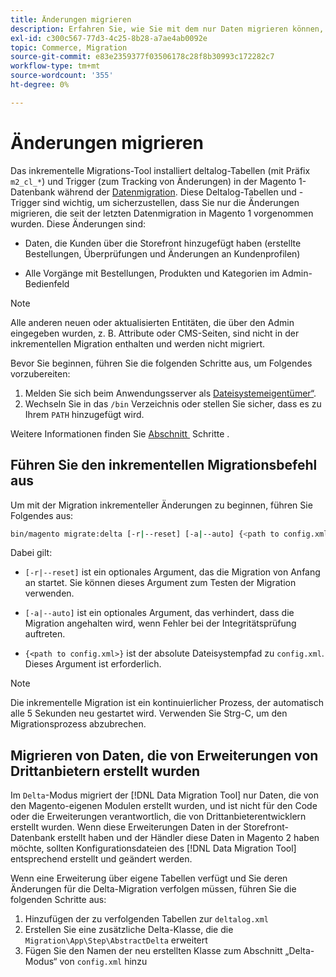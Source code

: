```yaml
---
title: Änderungen migrieren
description: Erfahren Sie, wie Sie mit dem nur Daten migrieren können, die sich seit Ihrer letzten Magento 1-Datenmigration geändert  [!DNL Data Migration Tool].
exl-id: c300c567-77d3-4c25-8b28-a7ae4ab0092e
topic: Commerce, Migration
source-git-commit: e83e2359377f03506178c28f8b30993c172282c7
workflow-type: tm+mt
source-wordcount: '355'
ht-degree: 0%

---
```


# Änderungen migrieren

Das inkrementelle Migrations-Tool installiert deltalog-Tabellen (mit Präfix `m2_cl_*`) und Trigger (zum Tracking von Änderungen) in der Magento 1-Datenbank während der [Datenmigration](data.md). Diese Deltalog-Tabellen und -Trigger sind wichtig, um sicherzustellen, dass Sie nur die Änderungen migrieren, die seit der letzten Datenmigration in Magento 1 vorgenommen wurden. Diese Änderungen sind:

* Daten, die Kunden über die Storefront hinzugefügt haben (erstellte Bestellungen, Überprüfungen und Änderungen an Kundenprofilen)

* Alle Vorgänge mit Bestellungen, Produkten und Kategorien im Admin-Bedienfeld

>[!NOTE]
>
>Alle anderen neuen oder aktualisierten Entitäten, die über den Admin eingegeben wurden, z. B. Attribute oder CMS-Seiten, sind nicht in der inkrementellen Migration enthalten und werden nicht migriert.


Bevor Sie beginnen, führen Sie die folgenden Schritte aus, um Folgendes vorzubereiten:

1. Melden Sie sich beim Anwendungsserver als [Dateisystemeigentümer“ &#x200B;](../../../installation/prerequisites/file-system/overview.md).
1. Wechseln Sie in das `/bin` Verzeichnis oder stellen Sie sicher, dass es zu Ihrem `PATH` hinzugefügt wird.

Weitere Informationen finden Sie [&#x200B; Abschnitt &#x200B;](overview.md#first-steps) Schritte .

## Führen Sie den inkrementellen Migrationsbefehl aus

Um mit der Migration inkrementeller Änderungen zu beginnen, führen Sie Folgendes aus:

```bash
bin/magento migrate:delta [-r|--reset] [-a|--auto] {<path to config.xml>}
```

Dabei gilt:

* `[-r|--reset]` ist ein optionales Argument, das die Migration von Anfang an startet. Sie können dieses Argument zum Testen der Migration verwenden.

* `[-a|--auto]` ist ein optionales Argument, das verhindert, dass die Migration angehalten wird, wenn Fehler bei der Integritätsprüfung auftreten.

* `{<path to config.xml>}` ist der absolute Dateisystempfad zu `config.xml`. Dieses Argument ist erforderlich.

>[!NOTE]
>
>Die inkrementelle Migration ist ein kontinuierlicher Prozess, der automatisch alle 5 Sekunden neu gestartet wird. Verwenden Sie Strg-C, um den Migrationsprozess abzubrechen.


## Migrieren von Daten, die von Erweiterungen von Drittanbietern erstellt wurden

Im `Delta`-Modus migriert der [!DNL Data Migration Tool] nur Daten, die von den Magento-eigenen Modulen erstellt wurden, und ist nicht für den Code oder die Erweiterungen verantwortlich, die von Drittanbieterentwicklern erstellt wurden. Wenn diese Erweiterungen Daten in der Storefront-Datenbank erstellt haben und der Händler diese Daten in Magento 2 haben möchte, sollten Konfigurationsdateien des [!DNL Data Migration Tool] entsprechend erstellt und geändert werden.

Wenn eine Erweiterung über eigene Tabellen verfügt und Sie deren Änderungen für die Delta-Migration verfolgen müssen, führen Sie die folgenden Schritte aus:

1. Hinzufügen der zu verfolgenden Tabellen zur `deltalog.xml`
1. Erstellen Sie eine zusätzliche Delta-Klasse, die die `Migration\App\Step\AbstractDelta` erweitert
1. Fügen Sie den Namen der neu erstellten Klasse zum Abschnitt „Delta-Modus“ von `config.xml` hinzu
